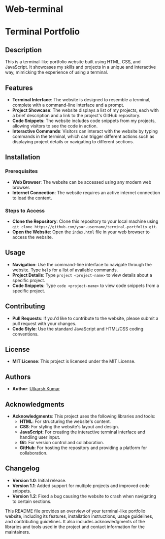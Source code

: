 # Web-terminal

# Terminal Portfolio

## Description

This is a terminal-like portfolio website built using HTML, CSS, and JavaScript. It showcases my skills and projects in a unique and interactive way, mimicking the experience of using a terminal.

## Features

- **Terminal Interface**: The website is designed to resemble a terminal, complete with a command-line interface and a prompt.
- **Project Showcase**: The website displays a list of my projects, each with a brief description and a link to the project's GitHub repository.
- **Code Snippets**: The website includes code snippets from my projects, allowing visitors to see the code in action.
- **Interactive Commands**: Visitors can interact with the website by typing commands in the terminal, which can trigger different actions such as displaying project details or navigating to different sections.

## Installation

### Prerequisites

- **Web Browser**: The website can be accessed using any modern web browser.
- **Internet Connection**: The website requires an active internet connection to load the content.

### Steps to Access

- **Clone the Repository**: Clone this repository to your local machine using `git clone https://github.com/your-username/terminal-portfolio.git`.
- **Open the Website**: Open the `index.html` file in your web browser to access the website.

## Usage

- **Navigation**: Use the command-line interface to navigate through the website. Type `help` for a list of available commands.
- **Project Details**: Type `project <project-name>` to view details about a specific project.
- **Code Snippets**: Type `code <project-name>` to view code snippets from a specific project.

## Contributing

- **Pull Requests**: If you'd like to contribute to the website, please submit a pull request with your changes.
- **Code Style**: Use the standard JavaScript and HTML/CSS coding conventions.

## License

- **MIT License**: This project is licensed under the MIT License.

## Authors

- **Author**: [Utkarsh Kumar](https://utsoft7.github.io/Web-terminal/)

## Acknowledgments

- **Acknowledgments**: This project uses the following libraries and tools:
  - **HTML**: For structuring the website's content.
  - **CSS**: For styling the website's layout and design.
  - **JavaScript**: For creating the interactive terminal interface and handling user input.
  - **Git**: For version control and collaboration.
  - **GitHub**: For hosting the repository and providing a platform for collaboration.

## Changelog

- **Version 1.0**: Initial release.
- **Version 1.1**: Added support for multiple projects and improved code snippets.
- **Version 1.2**: Fixed a bug causing the website to crash when navigating to certain sections.

This README file provides an overview of your terminal-like portfolio website, including its features, installation instructions, usage guidelines, and contributing guidelines. It also includes acknowledgments of the libraries and tools used in the project and contact information for the maintainers.
